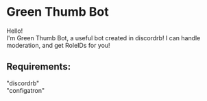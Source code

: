 # Green Thumb Bot
Hello!  
I'm Green Thumb Bot, a useful bot created in discordrb!
I can handle moderation, and get RoleIDs for you!

## Requirements:
"discordrb"  
"configatron"
